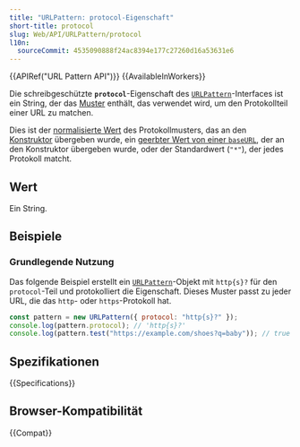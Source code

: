 ```yaml
---
title: "URLPattern: protocol-Eigenschaft"
short-title: protocol
slug: Web/API/URLPattern/protocol
l10n:
  sourceCommit: 4535090888f24ac8394e177c27260d16a53631e6
---
```


{{APIRef("URL Pattern API")}} {{AvailableInWorkers}}

Die schreibgeschützte **`protocol`**-Eigenschaft des [`URLPattern`](/de/docs/Web/API/URLPattern)-Interfaces ist ein String, der das [Muster](/de/docs/Web/API/URL_Pattern_API#pattern_syntax) enthält, das verwendet wird, um den Protokollteil einer URL zu matchen.

Dies ist der [normalisierte Wert](/de/docs/Web/API/URL_Pattern_API#pattern_normalization) des Protokollmusters, das an den [Konstruktor](/de/docs/Web/API/URLPattern/URLPattern) übergeben wurde, ein [geerbter Wert von einer `baseURL`](/de/docs/Web/API/URLPattern/URLPattern#inheritance_from_a_baseurl), der an den Konstruktor übergeben wurde, oder der Standardwert (`"*"`), der jedes Protokoll matcht.

## Wert

Ein String.

## Beispiele

### Grundlegende Nutzung

Das folgende Beispiel erstellt ein [`URLPattern`](/de/docs/Web/API/URLPattern)-Objekt mit `http{s}?` für den `protocol`-Teil und protokolliert die Eigenschaft. Dieses Muster passt zu jeder URL, die das `http`- oder `https`-Protokoll hat.

```js
const pattern = new URLPattern({ protocol: "http{s}?" });
console.log(pattern.protocol); // 'http{s}?'
console.log(pattern.test("https://example.com/shoes?q=baby")); // true
```

## Spezifikationen

{{Specifications}}

## Browser-Kompatibilität

{{Compat}}
